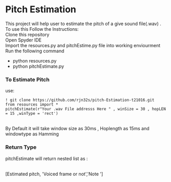 # Pitch Estimation
This project will help user to estimate the pitch of a give sound file(.wav) . 
  <br />To use this Follow the Instructions:
  <br />Clone this repository
  <br />Open Spyder IDE
  <br />Import the resources.py and pitchEstime.py file into working enviourment 
Run the following command
- python resources.py
- python pitchEstimate.py

### To Estimate Pitch 
use:
```` 
! git clone https://github.com/rjn32s/pitch-Estimation-t21016.git
from resources import *
pitchEstimate(r"Your .wav File addresss Here " , winSize = 30 , hopLEN = 15 ,winType = 'rect')

````
  
<br />By Default it will take window size as 30ms  , Hoplength as 15ms  and windowtype as Hamming 


### Return Type 
pitchEstimate will return nested list as :

<br />[Estimated pitch, 'Voiced frame or not','Note ']



